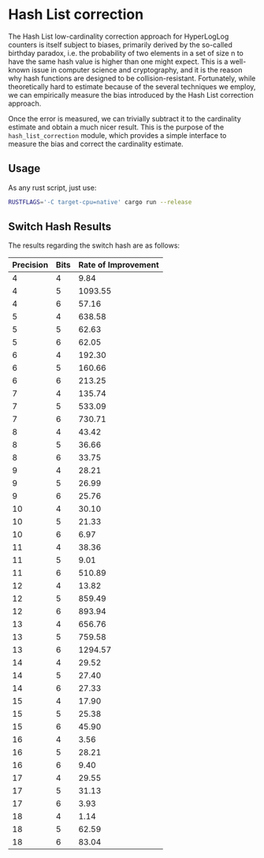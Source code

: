 # Hash List correction
The Hash List low-cardinality correction approach for HyperLogLog counters is itself subject to biases, primarily derived by the so-called birthday paradox, i.e. the probability of two elements in a set of size n to have the same hash value is higher than one might expect. This is a well-known issue in computer science and cryptography, and it is the reason why hash functions are designed to be collision-resistant. Fortunately, while theoretically hard to estimate because of the several techniques we employ, we can empirically measure the bias introduced by the Hash List correction approach.

Once the error is measured, we can trivially subtract it to the cardinality estimate and obtain a much nicer result. This is the purpose of the `hash_list_correction` module, which provides a simple interface to measure the bias and correct the cardinality estimate.

## Usage
As any rust script, just use:

```bash
RUSTFLAGS='-C target-cpu=native' cargo run --release
```

## Switch Hash Results
The results regarding the switch hash are as follows:

| Precision | Bits | Rate of Improvement |
|-----------|------|---------------------|
| 4         | 4    | 9.84                |
| 4         | 5    | 1093.55             |
| 4         | 6    | 57.16               |
| 5         | 4    | 638.58              |
| 5         | 5    | 62.63               |
| 5         | 6    | 62.05               |
| 6         | 4    | 192.30              |
| 6         | 5    | 160.66              |
| 6         | 6    | 213.25              |
| 7         | 4    | 135.74              |
| 7         | 5    | 533.09              |
| 7         | 6    | 730.71              |
| 8         | 4    | 43.42               |
| 8         | 5    | 36.66               |
| 8         | 6    | 33.75               |
| 9         | 4    | 28.21               |
| 9         | 5    | 26.99               |
| 9         | 6    | 25.76               |
| 10        | 4    | 30.10               |
| 10        | 5    | 21.33               |
| 10        | 6    | 6.97                |
| 11        | 4    | 38.36               |
| 11        | 5    | 9.01                |
| 11        | 6    | 510.89              |
| 12        | 4    | 13.82               |
| 12        | 5    | 859.49              |
| 12        | 6    | 893.94              |
| 13        | 4    | 656.76              |
| 13        | 5    | 759.58              |
| 13        | 6    | 1294.57             |
| 14        | 4    | 29.52               |
| 14        | 5    | 27.40               |
| 14        | 6    | 27.33               |
| 15        | 4    | 17.90               |
| 15        | 5    | 25.38               |
| 15        | 6    | 45.90               |
| 16        | 4    | 3.56                |
| 16        | 5    | 28.21               |
| 16        | 6    | 9.40                |
| 17        | 4    | 29.55               |
| 17        | 5    | 31.13               |
| 17        | 6    | 3.93                |
| 18        | 4    | 1.14                |
| 18        | 5    | 62.59               |
| 18        | 6    | 83.04               |

